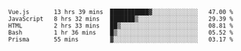 <!--START_SECTION:waka-->

```text
Vue.js       13 hrs 39 mins  ███████████▓░░░░░░░░░░░░░   47.00 %
JavaScript   8 hrs 32 mins   ███████▒░░░░░░░░░░░░░░░░░   29.39 %
HTML         2 hrs 33 mins   ██▒░░░░░░░░░░░░░░░░░░░░░░   08.81 %
Bash         1 hr 36 mins    █▒░░░░░░░░░░░░░░░░░░░░░░░   05.52 %
Prisma       55 mins         ▓░░░░░░░░░░░░░░░░░░░░░░░░   03.17 %
```

<!--END_SECTION:waka-->
